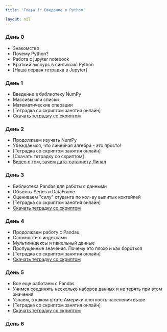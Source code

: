 ```yaml
---
title: 'Глава 1: Введение в Python'

layout: nil
---
```


### День 0

* Знакомство
* Почему Python?
* Работа с jupyter notebook
* Краткий экскурс в синтаксис Python
* [Наша первая тетрадка в Jupyter]

### День 1

* Введение в библиотеку NumPy
* Массивы или списки
* Математические операции
* [Тетрадка со скриптом занятия онлайн]
* [Скачать тетрадку со скриптом](https://github.com/MidiukinM/ML/blob/master/docs/notebooks/Chapter_1/День%201.zip?raw=true)


### День 2

* Продолжаем изучать NumPy
* Убеждаемся, что линейная алгебра - это просто!
* [Тетрадка со скриптом занятия онлайн]
* [Скачать тетрадку со скриптом]
* [Видео о том, зачем дата-сатанисту Линал](https://www.youtube.com/watch?time_continue=1&v=Or119IXozCM)


### День 3

* Библиотека Pandas для работы с данными
* Объекты Series и DataFrame
* Оцениваем "силу" студента по кол-ву выпитых коктейлей
* [Тетрадка со скриптом занятия онлайн]
* [Скачать тетрадку со скриптом](https://github.com/MidiukinM/ML/blob/master/docs/notebooks/Chapter_1/День%202.zip?raw=true)


### День 4

* Продолжаем работу с Pandas
* Сложности с индексами
* Мультииндексы и панельный данные
* Пропущенные значения. Почему это плохо и как бороться
* [Тетрадка со скриптом занятия онлайн]
* [Скачать тетрадку со скриптом](https://github.com/MidiukinM/ML/blob/master/docs/notebooks/Chapter_1/День%203.zip?raw=true)

### День 5

* Все еще работаем с Pandas
* Учимся соединять несколько наборов данных и не терять при этом значения
* Узнаем, в каком штате Америки плотность населения выше
* [Тетрадка со скриптом занятия онлайн]
* [Скачать тетрадку со скриптом]()

### День 6
